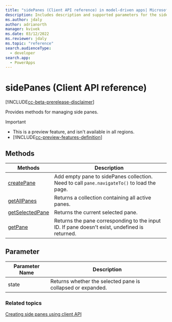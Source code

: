 ```yaml
---
title: "sidePanes (Client API reference) in model-driven apps| MicrosoftDocs"
description: Includes description and supported parameters for the sidePanes method.
ms.author: jdaly
author: adrianorth
manager: kvivek
ms.date: 03/12/2022
ms.reviewer: jdaly
ms.topic: "reference"
search.audienceType: 
  - developer
search.app: 
  - PowerApps
---
```

# sidePanes (Client API reference)

[!INCLUDE[cc-beta-prerelease-disclaimer](../../../../includes/cc-beta-prerelease-disclaimer.md)]

Provides methods for managing side panes.

> [!IMPORTANT]
> - This is a preview feature, and isn't available in all regions.
> - [!INCLUDE[cc-preview-features-definition](../../../../includes/cc-preview-features-definition.md)]

## Methods

|Methods|Description|
|--------|----------|
|[createPane](Xrm-App/Xrm-App-sidePanes/createPane.md)|Add empty pane to sidePanes collection. Need to call `pane.navigateTo()` to load the page.|
|[getAllPanes](Xrm-App/Xrm-App-sidePanes/getAllPanes.md)|Returns a collection containing all active panes.|
|[getSelectedPane](Xrm-App/Xrm-App-sidePanes/getSelectedPane.md)|Returns the current selected pane.|
|[getPane](Xrm-App/Xrm-App-sidePanes/getPane.md)|Returns the pane corresponding to the input ID. If pane doesn't exist, undefined is returned.|

## Parameter

|Parameter Name|Description|
|--------------|-----------|
|state|Returns whether the selected pane is collapsed or expanded.|

### Related topics

[Creating side panes using client API](../create-app-side-panes.md)

